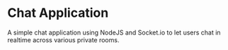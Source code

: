 # Chat Application

A simple chat application using NodeJS and Socket.io to let users chat in realtime across various private rooms.    